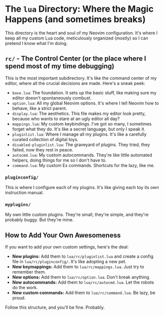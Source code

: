 # The `lua` Directory: Where the Magic Happens (and sometimes breaks)

This directory is the heart and soul of my Neovim configuration. It's where I keep all my custom Lua code, meticulously organized (mostly) so I can pretend I know what I'm doing.

## `rc/` - The Control Center (or the place where I spend most of my time debugging)

This is the most important subdirectory. It's like the command center of my editor, where all the crucial decisions are made. Here's a sneak peek:

*   `base.lua`: The foundation. It sets up the basic stuff, like making sure my editor doesn't spontaneously combust.
*   `option.lua`: All my global Neovim options. It's where I tell Neovim how to behave, like a strict parent.
*   `display.lua`: The aesthetics. This file makes my editor look pretty, because who wants to stare at an ugly editor all day?
*   `mappings.lua`: My custom keybindings. I've got so many, I sometimes forget what they do. It's like a secret language, but only I speak it.
*   `pluginlist.lua`: Where I manage all my plugins. It's like a carefully curated collection of digital toys.
*   `disabled-pluginlist.lua`: The graveyard of plugins. They tried, they failed, now they rest in peace.
*   `autocmd.lua`: My custom autocommands. They're like little automated helpers, doing things for me so I don't have to.
*   `command.lua`: My custom Ex commands. Shortcuts for the lazy, like me.

### `pluginconfig/`

This is where I configure each of my plugins. It's like giving each toy its own instruction manual.

### `myplugins/`

My own little custom plugins. They're small, they're simple, and they're probably buggy. But they're mine.

## How to Add Your Own Awesomeness

If you want to add your own custom settings, here's the deal:

*   **New plugins:** Add them to `lua/rc/pluginlist.lua` and create a config file in `lua/rc/pluginconfig/`. It's like adopting a new pet.
*   **New keymappings:** Add them to `lua/rc/mappings.lua`. Just try to remember them.
*   **New options:** Add them to `lua/rc/option.lua`. Don't break anything.
*   **New autocommands:** Add them to `lua/rc/autocmd.lua`. Let the robots do the work.
*   **New custom commands:** Add them to `lua/rc/command.lua`. Be lazy, be proud.

Follow this structure, and you'll be fine. Probably.